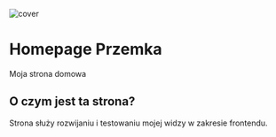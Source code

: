 ![cover](https://cotenfrontend.pl/img/cover.png)

# Homepage Przemka

Moja strona domowa

## O czym jest ta strona?

Strona służy rozwijaniu i testowaniu mojej widzy w zakresie frontendu. 



